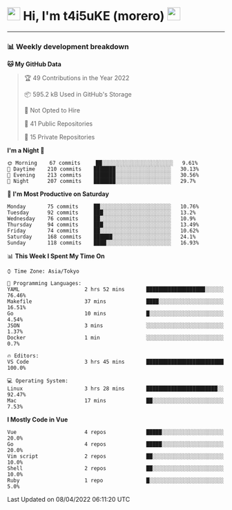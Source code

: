 <!-- Title -->
<h1>
    <img src="https://emojis.slackmojis.com/emojis/images/1600385609/10490/cactuar.gif?1600385609" width="30"/> 
    Hi, I'm t4i5uKE (morero) 
    <img src="https://emojis.slackmojis.com/emojis/images/1600385609/10490/cactuar.gif?1600385609" width="30"/>
</h1>

---

<h3> 📊 Weekly development breakdown </h3>
<!-- waka-readme-stats -->

<!--START_SECTION:waka-->
**🐱 My GitHub Data** 

> 🏆 49 Contributions in the Year 2022
 > 
> 📦 595.2 kB Used in GitHub's Storage 
 > 
> 🚫 Not Opted to Hire
 > 
> 📜 41 Public Repositories 
 > 
> 🔑 15 Private Repositories  
 > 
**I'm a Night 🦉** 

```text
🌞 Morning    67 commits     ██░░░░░░░░░░░░░░░░░░░░░░░   9.61% 
🌆 Daytime    210 commits    ███████░░░░░░░░░░░░░░░░░░   30.13% 
🌃 Evening    213 commits    ███████░░░░░░░░░░░░░░░░░░   30.56% 
🌙 Night      207 commits    ███████░░░░░░░░░░░░░░░░░░   29.7%

```
📅 **I'm Most Productive on Saturday** 

```text
Monday       75 commits     ██░░░░░░░░░░░░░░░░░░░░░░░   10.76% 
Tuesday      92 commits     ███░░░░░░░░░░░░░░░░░░░░░░   13.2% 
Wednesday    76 commits     ██░░░░░░░░░░░░░░░░░░░░░░░   10.9% 
Thursday     94 commits     ███░░░░░░░░░░░░░░░░░░░░░░   13.49% 
Friday       74 commits     ██░░░░░░░░░░░░░░░░░░░░░░░   10.62% 
Saturday     168 commits    ██████░░░░░░░░░░░░░░░░░░░   24.1% 
Sunday       118 commits    ████░░░░░░░░░░░░░░░░░░░░░   16.93%

```


📊 **This Week I Spent My Time On** 

```text
⌚︎ Time Zone: Asia/Tokyo

💬 Programming Languages: 
YAML                     2 hrs 52 mins       ███████████████████░░░░░░   76.46% 
Makefile                 37 mins             ████░░░░░░░░░░░░░░░░░░░░░   16.51% 
Go                       10 mins             █░░░░░░░░░░░░░░░░░░░░░░░░   4.54% 
JSON                     3 mins              ░░░░░░░░░░░░░░░░░░░░░░░░░   1.37% 
Docker                   1 min               ░░░░░░░░░░░░░░░░░░░░░░░░░   0.7%

🔥 Editors: 
VS Code                  3 hrs 45 mins       █████████████████████████   100.0%

💻 Operating System: 
Linux                    3 hrs 28 mins       ███████████████████████░░   92.47% 
Mac                      17 mins             ██░░░░░░░░░░░░░░░░░░░░░░░   7.53%

```

**I Mostly Code in Vue** 

```text
Vue                      4 repos             █████░░░░░░░░░░░░░░░░░░░░   20.0% 
Go                       4 repos             █████░░░░░░░░░░░░░░░░░░░░   20.0% 
Vim script               2 repos             ██░░░░░░░░░░░░░░░░░░░░░░░   10.0% 
Shell                    2 repos             ██░░░░░░░░░░░░░░░░░░░░░░░   10.0% 
Ruby                     1 repo              █░░░░░░░░░░░░░░░░░░░░░░░░   5.0%

```



 Last Updated on 08/04/2022 06:11:20 UTC
<!--END_SECTION:waka-->
